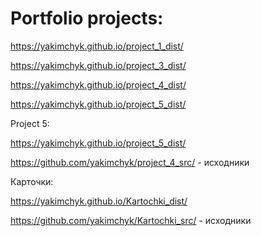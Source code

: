 # Portfolio projects:

https://yakimchyk.github.io/project_1_dist/

https://yakimchyk.github.io/project_3_dist/

https://yakimchyk.github.io/project_4_dist/

https://yakimchyk.github.io/project_5_dist/

Project 5:

https://yakimchyk.github.io/project_5_dist/

https://github.com/yakimchyk/project_4_src/ - исходники

Карточки:

https://yakimchyk.github.io/Kartochki_dist/

https://github.com/yakimchyk/Kartochki_src/ - исходники
